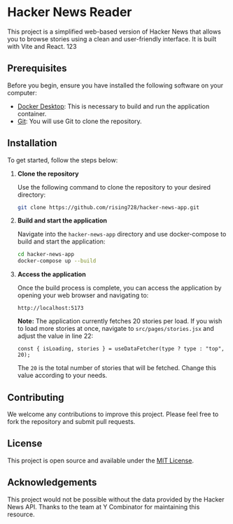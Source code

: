 # Hacker News Reader

This project is a simplified web-based version of Hacker News that allows you to browse stories using a clean and user-friendly interface. It is built with Vite and React. 123

## Prerequisites

Before you begin, ensure you have installed the following software on your computer:

- [Docker Desktop](https://www.docker.com/products/docker-desktop): This is necessary to build and run the application container.
- [Git](https://git-scm.com/downloads): You will use Git to clone the repository.

## Installation

To get started, follow the steps below:

1. **Clone the repository**

   Use the following command to clone the repository to your desired directory:

   ```bash
   git clone https://github.com/rising728/hacker-news-app.git
   ```

2. **Build and start the application**

   Navigate into the `hacker-news-app` directory and use docker-compose to build and start the application:

   ```bash
   cd hacker-news-app
   docker-compose up --build
   ```

3. **Access the application**

   Once the build process is complete, you can access the application by opening your web browser and navigating to:

   ```
   http://localhost:5173
   ```

   **Note:** The application currently fetches 20 stories per load. If you wish to load more stories at once, navigate to `src/pages/stories.jsx` and adjust the value in line 22:

   ```
   const { isLoading, stories } = useDataFetcher(type ? type : "top", 20);
   ```

   The `20` is the total number of stories that will be fetched. Change this value according to your needs.

## Contributing

We welcome any contributions to improve this project. Please feel free to fork the repository and submit pull requests.

## License

This project is open source and available under the [MIT License](LICENSE).

## Acknowledgements

This project would not be possible without the data provided by the Hacker News API. Thanks to the team at Y Combinator for maintaining this resource.
